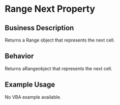 # Range Next Property

## Business Description
Returns a Range object that represents the next cell.

## Behavior
Returns aRangeobject that represents the next cell.

## Example Usage
No VBA example available.